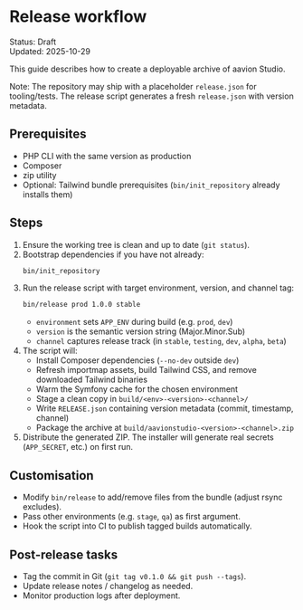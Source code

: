 # Release workflow

Status: Draft  
Updated: 2025-10-29

This guide describes how to create a deployable archive of aavion Studio.

Note: The repository may ship with a placeholder `release.json` for tooling/tests. The release script generates a fresh `release.json` with version metadata.

## Prerequisites
- PHP CLI with the same version as production
- Composer
- zip utility
- Optional: Tailwind bundle prerequisites (`bin/init_repository` already installs them)

## Steps
1. Ensure the working tree is clean and up to date (`git status`).
2. Bootstrap dependencies if you have not already:
   ```bash
   bin/init_repository
   ```
3. Run the release script with target environment, version, and channel tag:
   ```bash
   bin/release prod 1.0.0 stable
   ```
   - `environment` sets `APP_ENV` during build (e.g. `prod`, `dev`)
   - `version` is the semantic version string (Major.Minor.Sub)
   - `channel` captures release track (in `stable`, `testing`, `dev`, `alpha`, `beta`)
4. The script will:
   - Install Composer dependencies (`--no-dev` outside `dev`)
   - Refresh importmap assets, build Tailwind CSS, and remove downloaded Tailwind binaries
   - Warm the Symfony cache for the chosen environment
   - Stage a clean copy in `build/<env>-<version>-<channel>/`
   - Write `RELEASE.json` containing version metadata (commit, timestamp, channel)
   - Package the archive at `build/aavionstudio-<version>-<channel>.zip`
5. Distribute the generated ZIP. The installer will generate real secrets (`APP_SECRET`, etc.) on first run.

## Customisation
- Modify `bin/release` to add/remove files from the bundle (adjust rsync excludes).
- Pass other environments (e.g. `stage`, `qa`) as first argument.
- Hook the script into CI to publish tagged builds automatically.

## Post-release tasks
- Tag the commit in Git (`git tag v0.1.0 && git push --tags`).
- Update release notes / changelog as needed.
- Monitor production logs after deployment.
